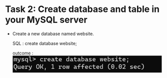 # Task 2: Create database and table in your MySQL server

- Create a new database named website.

  SQL : create database website;

  outcome :
  ![Task2-1](screenshot/T2_1.png)
